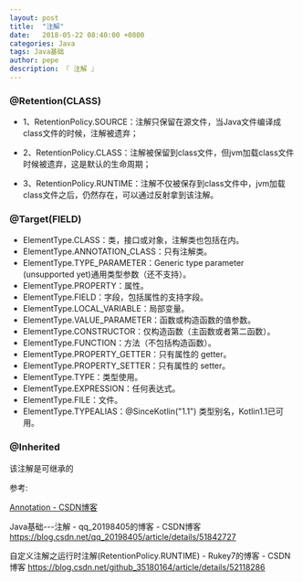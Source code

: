 ```yaml
---
layout: post
title:  "注解"
date:   2018-05-22 08:40:00 +0800
categories: Java
tags: Java基础
author: pepe
description: 『 注解 』
---
```

### **@Retention(CLASS)**

* 1、RetentionPolicy.SOURCE：注解只保留在源文件，当Java文件编译成class文件的时候，注解被遗弃；

* 2、RetentionPolicy.CLASS：注解被保留到class文件，但jvm加载class文件时候被遗弃，这是默认的生命周期；

* 3、RetentionPolicy.RUNTIME：注解不仅被保存到class文件中，jvm加载class文件之后，仍然存在，可以通过反射拿到该注解。

### **@Target(FIELD)**

* ElementType.CLASS：类，接口或对象，注解类也包括在内。
* ElementType.ANNOTATION_CLASS：只有注解类。
* ElementType.TYPE_PARAMETER：Generic type parameter (unsupported yet)通用类型参数（还不支持）。
* ElementType.PROPERTY：属性。
* ElementType.FIELD：字段，包括属性的支持字段。
* ElementType.LOCAL_VARIABLE：局部变量。
* ElementType.VALUE_PARAMETER：函数或构造函数的值参数。
* ElementType.CONSTRUCTOR：仅构造函数（主函数或者第二函数）。
* ElementType.FUNCTION：方法（不包括构造函数）。
* ElementType.PROPERTY_GETTER：只有属性的 getter。
* ElementType.PROPERTY_SETTER：只有属性的 setter。
* ElementType.TYPE：类型使用。
* ElementType.EXPRESSION：任何表达式。
* ElementType.FILE：文件。
* ElementType.TYPEALIAS：@SinceKotlin("1.1") 类型别名，Kotlin1.1已可用。


### **@Inherited**

该注解是可继承的

参考:

[Annotation - CSDN博客](https://blog.csdn.net/qq_20198405/article/details/54892007)

Java基础---注解 - qq_20198405的博客 - CSDN博客
https://blog.csdn.net/qq_20198405/article/details/51842727

自定义注解之运行时注解(RetentionPolicy.RUNTIME) - Rukey7的博客 - CSDN博客
https://blog.csdn.net/github_35180164/article/details/52118286


























